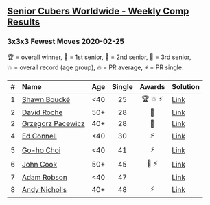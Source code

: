 <style>table {white-space: nowrap;}</style>

## [Senior Cubers Worldwide - Weekly Comp Results](/scw-comp/results/)
### 3x3x3 Fewest Moves 2020-02-25

<span style="white-space: nowrap;">🏆 = overall winner</span>, <span style="white-space: nowrap;">🥇 = 1st senior</span>, <span style="white-space: nowrap;">🥈 = 2nd senior</span>, <span style="white-space: nowrap;">🥉 = 3rd senior</span>, <span style="white-space: nowrap;">💥 = overall record (age group)</span>, <span style="white-space: nowrap;">🔥 = PR average</span>, <span style="white-space: nowrap;">⚡ = PR single</span>.

| # | Name | Age | Single | Awards | Solution |
| :--: | :-- | :--: | :--: | :--: | :-- |
| 1 | [Shawn Boucké](../../persons/shawn_boucke/333fm.md) | <40 | 25 | 🏆 💥 ⚡ | [Link](https://www.facebook.com/events/215751886207638/permalink/215957959520364) |
| 2 | [David Roche](../../persons/david_roche/333fm.md) | 50+ | 28 | 🥇 | [Link](https://www.facebook.com/events/215751886207638/permalink/217139489402211) |
| 2 | [Grzegorz Pacewicz](../../persons/grzegorz_pacewicz/333fm.md) | 40+ | 28 | 🥇 | [Link](https://www.facebook.com/events/215751886207638/permalink/216177539498406) |
| 4 | [Ed Connell](../../persons/ed_connell/333fm.md) | <40 | 30 | ⚡ | [Link](https://www.facebook.com/events/215751886207638/permalink/216366502812843) |
| 5 | [Go-ho Choi](../../persons/go_ho_choi/333fm.md) | <40 | 41 | ⚡ | [Link](https://www.facebook.com/events/215751886207638/permalink/216681586114668) |
| 6 | [John Cook](../../persons/john_cook/333fm.md) | 50+ | 45 | 🥉 ⚡ | [Link](https://www.facebook.com/events/215751886207638/permalink/217422122707281) |
| 7 | [Adam Robson](../../persons/adam_robson/333fm.md) | <40 | 47 |  | [Link](https://www.facebook.com/events/215751886207638/permalink/218167222632771) |
| 8 | [Andy Nicholls](../../persons/andy_nicholls/333fm.md) | 40+ | 48 | ⚡ | [Link](https://www.facebook.com/events/215751886207638/permalink/216411276141699) |

<!-- Global site tag (gtag.js) - Google Analytics -->
<script async src="https://www.googletagmanager.com/gtag/js?id=UA-86348435-3"></script>
<script>window.dataLayer = window.dataLayer || []; function gtag() {dataLayer.push(arguments);} gtag('js', new Date()); gtag('config', 'UA-86348435-3');</script>
